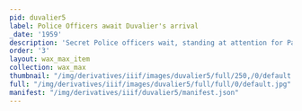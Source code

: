 ```yaml
---
pid: duvalier5
label: Police Officers await Duvalier's arrival
_date: '1959'
description: 'Secret Police officers wait, standing at attention for Papa Doc to arrive. '
order: '3'
layout: wax_max_item
collection: wax_max
thumbnail: "/img/derivatives/iiif/images/duvalier5/full/250,/0/default.jpg"
full: "/img/derivatives/iiif/images/duvalier5/full/full/0/default.jpg"
manifest: "/img/derivatives/iiif/duvalier5/manifest.json"
---
```

